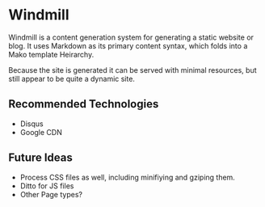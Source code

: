 
# Windmill
Windmill is a content generation system for generating a static website or blog. It uses Markdown as its primary content syntax, which folds into a Mako template Heirarchy. 

Because the site is generated it can be served with minimal resources, but still appear to be quite a dynamic site.

## Recommended Technologies
 * Disqus
 * Google CDN

## Future Ideas
 * Process CSS files as well, including minifiying and gziping them.
 * Ditto for JS files
 * Other Page types?
